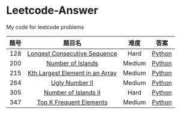 # Leetcode-Answer
My code for leetcode problems

| 题号 | 题目名 | 难度 | 答案 |
| ---: | :----------------------: | :------: | :-------: |
| 128 | [Longest Consecutive Sequence](https://leetcode.com/problems/longest-consecutive-sequence/description/) | Hard | [Python](./answers/128.py) |
| 200 | [Number of Islands](https://leetcode.com/problems/number-of-islands/description/)    | Medium | [Python](./answers/200.py) |
| 215 | [Kth Largest Element in an Array](https://leetcode.com/problems/kth-largest-element-in-an-array/description/) | Medium | [Python](./answers/215.py) |
| 264 | [Ugly Number II](https://leetcode.com/problems/ugly-number-ii/description/) | Medium | [Python](./answers/264.py) |
| 305 | [Number of Islands II](https://leetcode.com/problems/number-of-islands-ii/description/) | Hard | [Python](./answers/305.py) |
| 347 | [Top K Frequent Elements](https://leetcode.com/problems/top-k-frequent-elements/description/) | Medium | [Python](./answers/347.py) |
